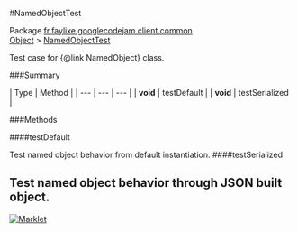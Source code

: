 #NamedObjectTest

Package [fr.faylixe.googlecodejam.client.common](README.md)<br>
[Object](../../../../java/langObject.md) > [NamedObjectTest](NamedObjectTest.md)

Test case for {@link NamedObject} class.

###Summary


| Type | Method |
| --- | --- | --- |
| **void** | testDefault |
| **void** | testSerialized |

###Methods

####testDefault

Test named object behavior from default instantiation.
####testSerialized

Test named object behavior through JSON built object.
---
[![Marklet](https://img.shields.io/badge/Generated%20by-Marklet-green.svg)](https://github.com/Faylixe/marklet)